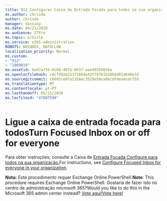 ```yaml
---
title: 912 Configurar Caixa de Entrada Focada para todos na sua organização
ms.author: chrisda
author: chrisda
manager: dansimp
ms.date: 04/21/2020
ms.audience: ITPro
ms.topic: article
ms.service: o365-administration
ROBOTS: NOINDEX, NOFOLLOW
localization_priority: Normal
ms.custom:
- "912"
- "1800019"
ms.assetid: bad7a7f6-0c68-497a-8637-aae49355034a
ms.openlocfilehash: c4cfd92d233f186de43ff9761b28b6d01a040e2d
ms.sourcegitcommit: c6692ce0fa1358ec3529e59ca0ecdfdea4cdc759
ms.translationtype: MT
ms.contentlocale: pt-PT
ms.lasthandoff: 09/15/2020
ms.locfileid: "47807598"
---
```

# <a name="turn-focused-inbox-on-or-off-for-everyone"></a><span data-ttu-id="a4b09-102">Ligue a caixa de entrada focada para todos</span><span class="sxs-lookup"><span data-stu-id="a4b09-102">Turn Focused Inbox on or off for everyone</span></span>

<span data-ttu-id="a4b09-103">Para obter instruções, consulte a Caixa de [Entrada Focada Configure para todos na sua organização.](https://docs.microsoft.com/microsoft-365/admin/setup/configure-focused-inbox)</span><span class="sxs-lookup"><span data-stu-id="a4b09-103">For instructions, see [Configure Focused Inbox for everyone in your organization](https://docs.microsoft.com/microsoft-365/admin/setup/configure-focused-inbox).</span></span>

<span data-ttu-id="a4b09-104">**Nota:** Este procedimento requer Exchange Online PowerShell.</span><span class="sxs-lookup"><span data-stu-id="a4b09-104">**Note**: This procedure requires Exchange Online PowerShell.</span></span> <span data-ttu-id="a4b09-105">Gostaria de fazer isto no centro de administração microsoft 365?</span><span class="sxs-lookup"><span data-stu-id="a4b09-105">Would you like to do this in the Microsoft 365 admin center instead?</span></span> [<span data-ttu-id="a4b09-106">Vote aqui!</span><span class="sxs-lookup"><span data-stu-id="a4b09-106">Vote here!</span></span>](https://go.microsoft.com/fwlink/p/?linkid=862489)
